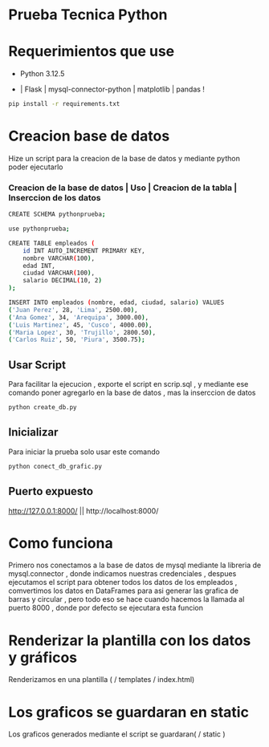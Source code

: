 # Prueba Tecnica Python

# Requerimientos que use

- Python 3.12.5

- | Flask | mysql-connector-python | matplotlib | pandas !

```sh
pip install -r requirements.txt
```

# Creacion base de datos

Hize un script para la creacion de la base de datos y mediante python poder ejecutarlo 

### Creacion de la base de datos | Uso | Creacion de la tabla | Inserccion de los datos 
```sh
CREATE SCHEMA pythonprueba;

use pythonprueba;

CREATE TABLE empleados (
    id INT AUTO_INCREMENT PRIMARY KEY,
    nombre VARCHAR(100),
    edad INT,
    ciudad VARCHAR(100),
    salario DECIMAL(10, 2)
);

INSERT INTO empleados (nombre, edad, ciudad, salario) VALUES
('Juan Perez', 28, 'Lima', 2500.00),
('Ana Gomez', 34, 'Arequipa', 3000.00),
('Luis Martinez', 45, 'Cusco', 4000.00),
('Maria Lopez', 30, 'Trujillo', 2800.50),
('Carlos Ruiz', 50, 'Piura', 3500.75);


```

## Usar Script 

Para facilitar la ejecucion , exporte el script en scrip.sql , y mediante ese comando poner agregarlo en la base de datos , mas la inserccion de datos
```sh
python create_db.py
```

## Inicializar

Para iniciar la prueba solo usar este comando

```sh
python conect_db_grafic.py
```

## Puerto expuesto

http://127.0.0.1:8000/ || http://localhost:8000/

# Como funciona

Primero nos conectamos a la base de datos de mysql mediante la libreria de mysql.connector , donde indicamos nuestras credenciales , despues ejecutamos el script para obtener todos los datos de los empleados , comvertimos los datos en DataFrames para asi generar las grafica de barras y circular , pero todo eso se hace cuando hacemos la llamada al puerto 8000 , donde por defecto se ejecutara esta funcion 

# Renderizar la plantilla con los datos y gráficos

Renderizamos en una plantilla ( / templates / index.html)

# Los graficos se guardaran en static

Los graficos generados mediante el script se guardaran( / static )
